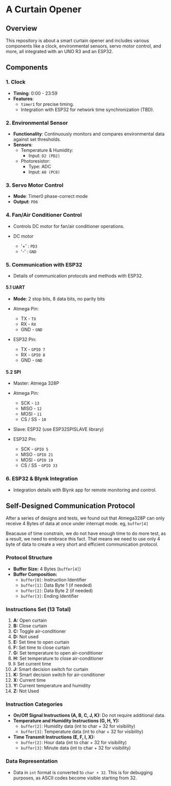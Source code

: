 # A Curtain Opener

## Overview
This repository is about a smart curtain opener and includes various components like a clock, environmental sensors, servo motor control, and more, all integrated with an UNO R3 and an ESP32.

## Components

### 1. Clock
- **Timing**: 0:00 - 23:59
- **Features**:
  - `timer1` for precise timing.
  - Integration with ESP32 for network time synchronization (TBD).

### 2. Environmental Sensor
- **Functionality**: Continuously monitors and compares environmental data against set thresholds.
- **Sensors**:
  - Temperature & Humidity:
    - Input: `D2 (PD2)`
  - Photoresistor:
    - Type: ADC
    - Input: `A0 (PC0)`

### 3. Servo Motor Control
- **Mode**: Timer0 phase-correct mode
- **Output**: `PD6`

### 4. Fan/Air Conditioner Control
- Controls DC motor for fan/air conditioner operations.

- DC motor
  - '+' : `PD3`
  - '-' : `GND`

### 5. Communication with ESP32
- Details of communication protocols and methods with ESP32.

#### 5.1 UART
- **Mode**: 2 stop bits, 8 data bits, no parity bits
- Atmega Pin:
  - TX - `TX`
  - RX - `RX`
  - GND - `GND`

- ESP32 Pin:  
  - TX - `GPIO 7`
  - RX - `GPIO 8`
  - GND - `GND`
  
#### 5.2 SPI
- Master: Atmega 328P

- Atmega Pin:
  - SCK - `13`
  - MISO - `12`
  - MOSI - `11`
  - CS / SS - `10`

- Slave: ESP32 (use ESP32SPISLAVE library)

- ESP32 Pin:
  - SCK - `GPIO 5`
  - MISO - `GPIO 21`
  - MOSI - `GPIO 19`
  - CS / SS - `GPIO 33`

### 6. ESP32 & Blynk Integration
- Integration details with Blynk app for remote monitoring and control.

## Self-Designed Communication Protocol
After a series of designs and tests, we found out that Atmega328P can only receive 4 Bytes of data at once under interrupt mode. eg, `buffer[4]`

Beacause of time constrain, we do not have enough time to do more test, as a result, we need to embrace this fact. That means we need to use only 4 byte of data to create a very short and efficient communication protocol.

### Protocol Structure
- **Buffer Size:** 4 Bytes (`buffer[4]`)
- **Buffer Composition:**
  - `buffer[0]`: Instruction Identifier
  - `buffer[1]`: Data Byte 1 (if needed)
  - `buffer[2]`: Data Byte 2 (if needed)
  - `buffer[3]`: Ending Identifier

### Instructions Set (13 Total)
1. **A:** Open curtain
2. **B:** Close curtain
3. **C:** Toggle air-conditioner
4. **D:** Not used
5. **E:** Set time to open curtain
6. **F:** Set time to close curtain
7. **G:** Set temperature to open air-conditioner
8. **H:** Set temperature to close air-conditioner
9. **I:** Set current time
10. **J:** Smart decision switch for curtain
11. **K:** Smart decision switch for air-conditioner
12. **X:** Current time
13. **Y:** Current temperature and humidity
14. **Z:** Not Used

### Instruction Categories
- **On/Off Signal Instructions (A, B, C, J, K):** Do not require additional data.
- **Temperature and Humidity Instructions (G, H, Y):**
  - `buffer[2]`: Humidity data (int to char + 32 for visibility)
  - `buffer[3]`: Temperature data (int to char + 32 for visibility)
- **Time Transmit Instructions (E, F, I, X):**
  - `buffer[2]`: Hour data (int to char + 32 for visibility)
  - `buffer[3]`: Minute data (int to char + 32 for visibility)

### Data Representation
- Data in `int` format is converted to `char + 32`. This is for debugging purposes, as ASCII codes become visible starting from 32.




